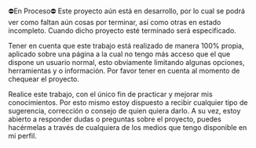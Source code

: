 ⛔En Proceso⛔ 
Este proyecto aún está en desarrollo, por lo cual se podrá ver como faltan aún cosas por terminar, así como otras en estado incompleto. Cuando dicho proyecto esté terminado será especificado.

Tener en cuenta que este trabajo está realizado de manera 100% propia, aplicado sobre una página a la cual no tengo más acceso que el que dispone un usuario normal, esto obviamente limitando algunas opciones, herramientas y o información. Por favor tener en cuenta al momento de chequear el proyecto.

Realice este trabajo, con el único fin de practicar y mejorar mis conocimientos. Por esto mismo estoy dispuesto a recibir cualquier tipo de sugerencia, corrección o consejo de quien quiera darlo. A su vez, estoy abierto a responder dudas o preguntas sobre el proyecto, puedes hacérmelas a través de cualquiera de los medios que tengo disponible en mi perfil.

